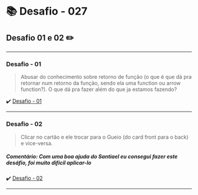 # :books: Desafio - 027

## Desafio 01 e 02 :pencil2:

---

### Desafio - 01

> Abusar do conhecimento sobre retorno de função (o que é que dá pra retornar num retorno da função, sendo ela uma function ou arrow function?). O que dá pra fazer além do que ja estamos fazendo?

:heavy_check_mark: [Desafio - 01]()

---

### Desafio - 02

> Clicar no cartão e ele trocar para o Gueio (do card front para o back) e vice-versa.

##### Comentário: Com uma boa ajuda do Santiael eu consegui fazer este desáfio, foi muito dificil aplicar-lo

:heavy_check_mark: [Desafio - 02](https://github.com/milafrn/jogo-da-memoria/commit/239fc306880eebf351f6d9e19a5a6ae673d8ef4b)

---
